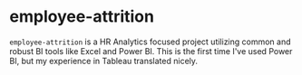 # employee-attrition

`employee-attrition` is a HR Analytics focused project utilizing common and robust BI tools like Excel and Power BI. This is the first time I've used Power BI, but my experience in Tableau translated nicely.

